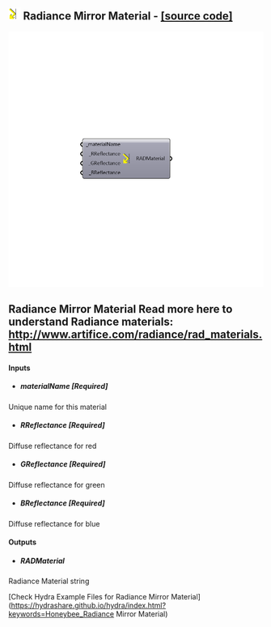 ## ![](../../images/icons/Radiance_Mirror_Material.png) Radiance Mirror Material - [[source code]](https://github.com/ladybug-tools/honeybee-legacy/tree/master/src/Honeybee_Radiance%20Mirror%20Material.py)

![](../../images/components/Radiance_Mirror_Material.png)

Radiance Mirror Material
 Read more here to understand Radiance materials: http://www.artifice.com/radiance/rad_materials.html
 -
 

#### Inputs
* ##### materialName [Required]
Unique name for this material
* ##### RReflectance [Required]
Diffuse reflectance for red
* ##### GReflectance [Required]
Diffuse reflectance for green
* ##### BReflectance [Required]
Diffuse reflectance for blue

#### Outputs
* ##### RADMaterial
Radiance Material string


[Check Hydra Example Files for Radiance Mirror Material](https://hydrashare.github.io/hydra/index.html?keywords=Honeybee_Radiance Mirror Material)